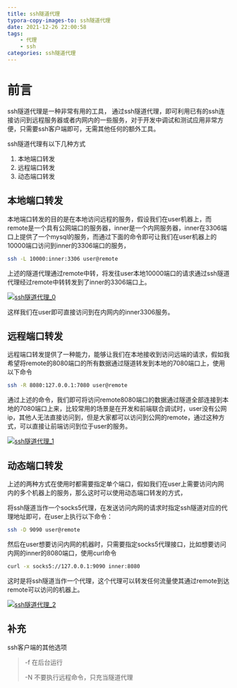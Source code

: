 ```yaml
---
title: ssh隧道代理
typora-copy-images-to: ssh隧道代理
date: 2021-12-26 22:00:58
tags:
	- 代理
	- ssh
categories: ssh隧道代理
---
```

# 前言

ssh隧道代理是一种非常有用的工具， 通过ssh隧道代理，即可利用已有的ssh连接访问到远程服务器或者内网内的一些服务，对于开发中调试和测试应用非常方便，只需要ssh客户端即可，无需其他任何的额外工具。

<!-- more -->

ssh隧道代理有以下几种方式

1. 本地端口转发
2. 远程端口转发
3. 动态端口转发

## 本地端口转发

本地端口转发的目的是在本地访问远程的服务，假设我们在user机器上，而remote是一个具有公网端口的服务器，inner是一个内网服务器，inner在3306端口上提供了一个mysql的服务，而通过下面的命令即可让我们在user机器上的10000端口访问到inner的3306端口的服务，

```bash
ssh -L 10000:inner:3306 user@remote
```

上述的隧道代理通过remote中转，将发往user本地10000端口的请求通过ssh隧道代理经过remote中转转发到了inner的3306端口上。

[![ssh隧道代理_0](https://s4.ax1x.com/2021/12/26/T0Nx9U.png)](https://imgtu.com/i/T0Nx9U)



这样我们在user即可直接访问到在内网内的inner3306服务。

## 远程端口转发

远程端口转发提供了一种能力，能够让我们在本地接收到访问远端的请求，假如我希望将remote的8080端口的所有数据通过隧道转发到本地的7080端口上，使用以下命令

```bash
ssh -R 8080:127.0.0.1:7080 user@remote
```

通过上述的命令，我们即可将访问remote8080端口的数据通过隧道全部连接到本地的7080端口上来，比较常用的场景是在开发和前端联合调试时，user没有公网ip，其他人无法直接访问到，但是大家都可以访问到公网的remote，通过这种方式，可以直接让前端访问到位于user的服务。

[![ssh隧道代理_1](https://s4.ax1x.com/2021/12/26/T0Nz3F.png)](https://imgtu.com/i/T0Nz3F)

## 动态端口转发

上述的两种方式在使用时都需要指定单个端口，假如我们在user上需要访问内网内的多个机器上的服务，那么这时可以使用动态端口转发的方式，

将ssh隧道当作一个socks5代理，在发送访问内网的请求时指定ssh隧道对应的代理地址即可，在user上执行以下命令：

```bash
ssh -D 9090 user@remote
```

然后在user想要访问内网的机器时，只需要指定socks5代理接口，比如想要访问内网的inner的8080端口，使用curl命令

```bash
curl -x socks5://127.0.0.1:9090 inner:8080
```

这时是将ssh隧道当作一个代理，这个代理可以转发任何流量使其通过remote到达remote可以访问的机器上。

[![ssh隧道代理_2](https://s4.ax1x.com/2021/12/26/T0USc4.png)](https://imgtu.com/i/T0USc4)

## 补充

ssh客户端的其他选项

> -f 在后台运行
>
> -N 不要执行远程命令，只充当隧道代理





